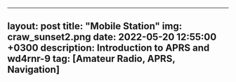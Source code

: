 ---
 layout: post
 title: "Mobile Station"
 img: craw_sunset2.png 
 date: 2022-05-20 12:55:00 +0300
 description: Introduction to APRS and wd4rnr-9
 tag: [Amateur Radio, APRS, Navigation]
 ---
